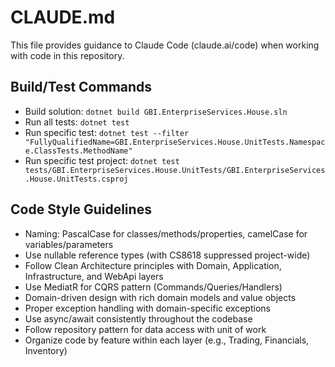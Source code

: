 # CLAUDE.md

This file provides guidance to Claude Code (claude.ai/code) when working with code in this repository.

## Build/Test Commands
- Build solution: `dotnet build GBI.EnterpriseServices.House.sln`
- Run all tests: `dotnet test`
- Run specific test: `dotnet test --filter "FullyQualifiedName=GBI.EnterpriseServices.House.UnitTests.Namespace.ClassTests.MethodName"`
- Run specific test project: `dotnet test tests/GBI.EnterpriseServices.House.UnitTests/GBI.EnterpriseServices.House.UnitTests.csproj`

## Code Style Guidelines
- Naming: PascalCase for classes/methods/properties, camelCase for variables/parameters
- Use nullable reference types (with CS8618 suppressed project-wide)
- Follow Clean Architecture principles with Domain, Application, Infrastructure, and WebApi layers
- Use MediatR for CQRS pattern (Commands/Queries/Handlers)
- Domain-driven design with rich domain models and value objects
- Proper exception handling with domain-specific exceptions
- Use async/await consistently throughout the codebase
- Follow repository pattern for data access with unit of work
- Organize code by feature within each layer (e.g., Trading, Financials, Inventory)